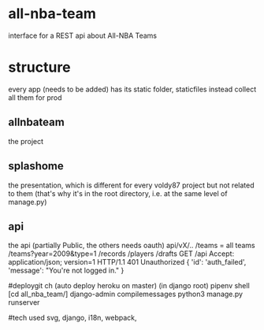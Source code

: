 # all-nba-team
interface for a REST api about All-NBA Teams

# structure
every app (needs to be added) has its static folder, staticfiles instead collect all them for prod
## allnbateam
the project
## splashome
the presentation, which is different for every voldy87 project but not related to them (that's why it's in the root directory, i.e. at the same level of manage.py)
##  api
the api (partially Public, the others needs oauth) api/vX/..
/teams = all teams
/teams?year=2009&type=1
/records
/players
/drafts
GET /api  Accept: application/json; version=1
HTTP/1.1 401 Unauthorized
{
  'id': 'auth_failed',
  'message': "You're not logged in."
}

#deploygit ch (auto deploy heroku on master)
(in django root)
pipenv shell
[cd all_nba_team/]
django-admin compilemessages 
python3 manage.py runserver

#tech used
svg, django, i18n, webpack,